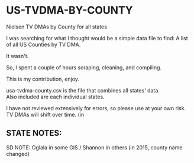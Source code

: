 # US-TVDMA-BY-COUNTY
Nielsen TV DMAs by County for all states

I was searching for what I thought would be a simple data file to find:  A list of all US Counties by TV DMA. 

It wasn't.  

So, I spent a couple of hours scraping, cleaning, and compiling.

This is my contribution, enjoy.  

usa-tvdma-county.csv is the file that combines all states' data.  
Also included are each individual states.  

I have not reviewed extensively for errors, so please use at your own risk.  TV DMAs will shift over time.   (in 


STATE NOTES:
----------------------------------------

SD NOTE:  Oglala in some GIS / Shannon in others (in 2015, county name changed)

